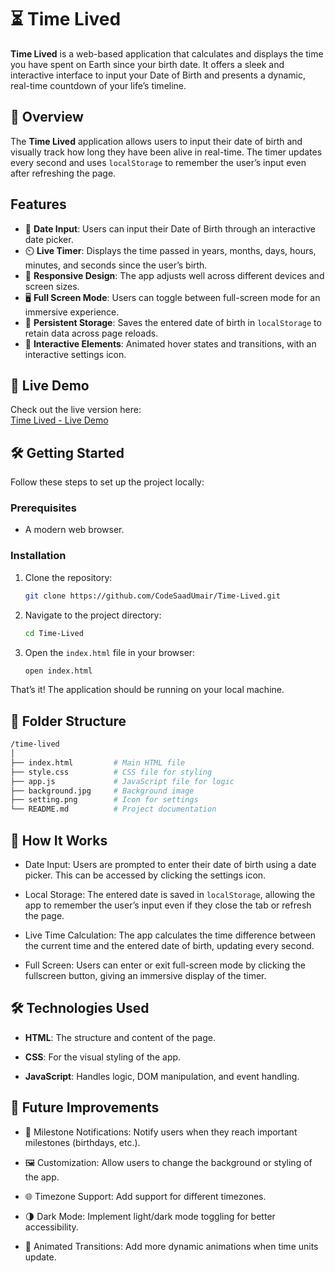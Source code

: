 # ⏳ Time Lived

**Time Lived** is a web-based application that calculates and displays the time you have spent on Earth since your birth date. It offers a sleek and interactive interface to input your Date of Birth and presents a dynamic, real-time countdown of your life’s timeline.

## 🌟 Overview

The **Time Lived** application allows users to input their date of birth and visually track how long they have been alive in real-time. The timer updates every second and uses `localStorage` to remember the user’s input even after refreshing the page.

## Features

- 📅 **Date Input**: Users can input their Date of Birth through an interactive date picker.
- ⏲️ **Live Timer**: Displays the time passed in years, months, days, hours, minutes, and seconds since the user’s birth.
- 📱 **Responsive Design**: The app adjusts well across different devices and screen sizes.
- 🖥️ **Full Screen Mode**: Users can toggle between full-screen mode for an immersive experience.
- 💾 **Persistent Storage**: Saves the entered date of birth in `localStorage` to retain data across page reloads.
- 🎨 **Interactive Elements**: Animated hover states and transitions, with an interactive settings icon.



## 🚀 Live Demo

Check out the live version here:  
[Time Lived - Live Demo](https://CodeSaadUmair.github.io/Time-Lived/)
## 🛠️ Getting Started

Follow these steps to set up the project locally:

### Prerequisites
- A modern web browser.

### Installation

1. Clone the repository:
   ```bash
   git clone https://github.com/CodeSaadUmair/Time-Lived.git
   ```

2. Navigate to the project directory:
    ```bash
    cd Time-Lived
    ```

3. Open the `index.html` file in your browser:
    ```bash
    open index.html
    ```
    
That’s it! The application should be running on your local machine.
## 📂 Folder Structure

```bash
/time-lived
│
├── index.html         # Main HTML file
├── style.css          # CSS file for styling
├── app.js             # JavaScript file for logic
├── background.jpg     # Background image
├── setting.png        # Icon for settings
└── README.md          # Project documentation
```
## 🧠 How It Works

- Date Input: Users are prompted to enter their date of birth using a date picker. This can be accessed by clicking the settings icon.

- Local Storage: The entered date is saved in `localStorage`, allowing the app to remember the user’s input even if they close the tab or refresh the page.

- Live Time Calculation: The app calculates the time difference between the current time and the entered date of birth, updating every second.

- Full Screen: Users can enter or exit full-screen mode by clicking the fullscreen button, giving an immersive display of the timer.
## 🛠️ Technologies Used

- **HTML**: The structure and content of the page.

- **CSS**: For the visual styling of the app.

- **JavaScript**: Handles logic, DOM manipulation, and event handling.
## 🚧 Future Improvements


- 🎉 Milestone Notifications: Notify users when they reach important milestones (birthdays, etc.).

- 🖼️ Customization: Allow users to change the background or styling of the app.

- 🌐 Timezone Support: Add support for different timezones.

- 🌗 Dark Mode: Implement light/dark mode toggling for better accessibility.

- 🎥 Animated Transitions: Add more dynamic animations when time units update.